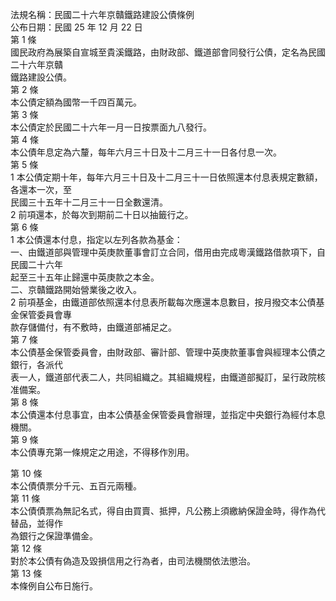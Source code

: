 法規名稱：民國二十六年京贛鐵路建設公債條例  
公布日期：民國 25 年 12 月 22 日  
第 1 條  
國民政府為展築自宣城至貴溪鐵路，由財政部、鐵道部會同發行公債，定名為民國二十六年京贛  
鐵路建設公債。  
第 2 條  
本公債定額為國幣一千四百萬元。  
第 3 條  
本公債定於民國二十六年一月一日按票面九八發行。  
第 4 條  
本公債年息定為六釐，每年六月三十日及十二月三十一日各付息一次。  
第 5 條  
1 本公債定期十年，每年六月三十日及十二月三十一日依照還本付息表規定數額，各還本一次，至  
民國三十五年十二月三十一日全數還清。  
2 前項還本，於每次到期前二十日以抽籤行之。  
第 6 條  
1 本公債還本付息，指定以左列各款為基金：  
一、由鐵道部與管理中英庚款董事會訂立合同，借用由完成粵漢鐵路借款項下，自民國二十六年  
起至三十五年止歸還中英庚款之本金。  
二、京贛鐵路開始營業後之收入。  
2 前項基金，由鐵道部依照還本付息表所載每次應還本息數目，按月撥交本公債基金保管委員會專  
款存儲備付，有不敷時，由鐵道部補足之。  
第 7 條  
本公債基金保管委員會，由財政部、審計部、管理中英庚款董事會與經理本公債之銀行，各派代  
表一人，鐵道部代表二人，共同組織之。其組織規程，由鐵道部擬訂，呈行政院核准備案。  
第 8 條  
本公債還本付息事宜，由本公債基金保管委員會辦理，並指定中央銀行為經付本息機關。  
第 9 條  
本公債專充第一條規定之用途，不得移作別用。  


第 10 條  
本公債債票分千元、五百元兩種。  
第 11 條  
本公債債票為無記名式，得自由買賣、抵押，凡公務上須繳納保證金時，得作為代替品，並得作  
為銀行之保證準備金。  
第 12 條  
對於本公債有偽造及毀損信用之行為者，由司法機關依法懲治。  
第 13 條  
本條例自公布日施行。  


